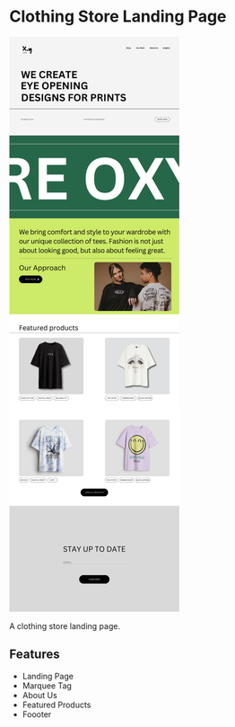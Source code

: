 # Clothing Store Landing Page

![alt text](WEBUI.png)

A clothing store landing page.

## Features

- Landing Page
- Marquee Tag 
- About Us
- Featured Products
- Foooter
